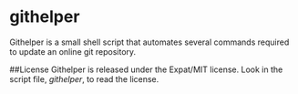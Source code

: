 githelper
=========

Githelper is a small shell script that automates several commands required to update an online git repository.

##License
Githelper is released under the Expat/MIT license. Look in the script file, *githelper*, to read the license.
